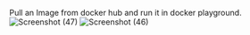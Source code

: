 Pull an Image from docker hub and run it in docker playground.
![Screenshot (47)](https://user-images.githubusercontent.com/113695871/200108166-f9e51d8d-fe3b-4953-8738-db633da63242.png)
![Screenshot (46)](https://user-images.githubusercontent.com/113695871/200108180-115cb3e1-d61c-431a-a1fe-4342b7d73beb.png)
